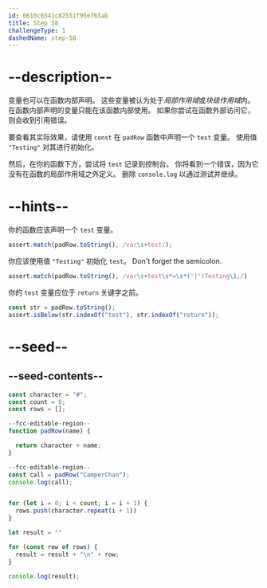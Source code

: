 ```yaml
---
id: 6610c6541c82551f95e765ab
title: Step 58
challengeType: 1
dashedName: step-58
---
```


# --description--

变量也可以在函数内部声明。 这些变量被认为处于<dfn>局部作用域</dfn>或<dfn>块级作用域</dfn>内。 在函数内部声明的变量只能在该函数内部使用。 如果你尝试在函数外部访问它，则会收到引用错误。

要查看其实际效果，请使用 `const` 在 `padRow` 函数中声明一个 `test` 变量。 使用值 `"Testing"` 对其进行初始化。

然后，在你的函数下方，尝试将 `test` 记录到控制台。 你将看到一个错误，因为它没有在函数的局部作用域之外定义。 删除 `console.log` 以通过测试并继续。

# --hints--

你的函数应该声明一个 `test` 变量。

```js
assert.match(padRow.toString(), /var\s+test/);
```

你应该使用值 `"Testing"` 初始化 `test`。 Don't forget the semicolon.

```js
assert.match(padRow.toString(), /var\s+test\s*=\s*('|")Testing\1;/)
```

你的 `test` 变量应位于 `return` 关键字之前。

```js
const str = padRow.toString();
assert.isBelow(str.indexOf("test"), str.indexOf("return"));
```

# --seed--

## --seed-contents--

```js
const character = "#";
const count = 8;
const rows = [];

--fcc-editable-region--
function padRow(name) {

  return character + name;
}

--fcc-editable-region--
const call = padRow("CamperChan");
console.log(call);


for (let i = 0; i < count; i = i + 1) {
  rows.push(character.repeat(i + 1))
}

let result = ""

for (const row of rows) {
  result = result + "\n" + row;
}

console.log(result);
```
